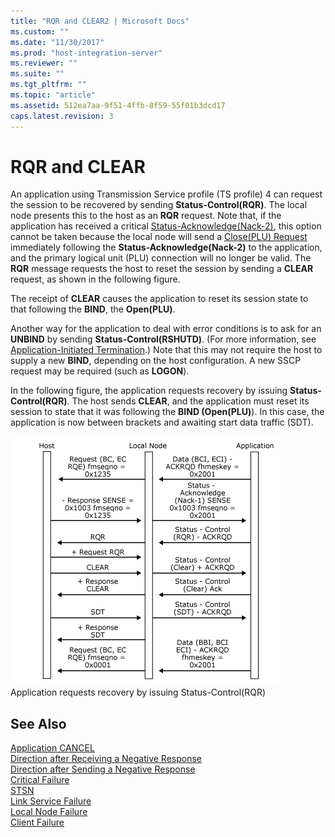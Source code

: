 ```yaml
---
title: "RQR and CLEAR2 | Microsoft Docs"
ms.custom: ""
ms.date: "11/30/2017"
ms.prod: "host-integration-server"
ms.reviewer: ""
ms.suite: ""
ms.tgt_pltfrm: ""
ms.topic: "article"
ms.assetid: 512ea7aa-9f51-4ffb-8f59-55f01b3dcd17
caps.latest.revision: 3
---
```

# RQR and CLEAR
An application using Transmission Service profile (TS profile) 4 can request the session to be recovered by sending **Status-Control(RQR)**. The local node presents this to the host as an **RQR** request. Note that, if the application has received a critical [Status-Acknowledge(Nack-2)](../core/status-acknowledge-nack-2-1.md), this option cannot be taken because the local node will send a [Close(PLU) Request](../core/close-plu-request1.md) immediately following the **Status-Acknowledge(Nack-2)** to the application, and the primary logical unit (PLU) connection will no longer be valid. The **RQR** message requests the host to reset the session by sending a **CLEAR** request, as shown in the following figure.  
  
 The receipt of **CLEAR** causes the application to reset its session state to that following the **BIND**, the **Open(PLU)**.  
  
 Another way for the application to deal with error conditions is to ask for an **UNBIND** by sending **Status-Control(RSHUTD)**. (For more information, see [Application-Initiated Termination](../core/application-initiated-termination2.md).) Note that this may not require the host to supply a new **BIND**, depending on the host configuration. A new SSCP request may be required (such as **LOGON**).  
  
 In the following figure, the application requests recovery by issuing **Status-Control(RQR)**. The host sends **CLEAR**, and the application must reset its session to state that it was following the **BIND (Open(PLU)**). In this case, the application is now between brackets and awaiting start data traffic (SDT).  
  
 ![](../core/media/32703t.gif "32703t")  
Application requests recovery by issuing Status-Control(RQR)  
  
## See Also  
 [Application CANCEL](../core/application-cancel1.md)   
 [Direction after Receiving a Negative Response](../core/direction-after-receiving-a-negative-response2.md)   
 [Direction after Sending a Negative Response](../core/direction-after-sending-a-negative-response1.md)   
 [Critical Failure](../core/critical-failure1.md)   
 [STSN](../core/stsn1.md)   
 [Link Service Failure](../core/link-service-failure2.md)   
 [Local Node Failure](../core/local-node-failure1.md)   
 [Client Failure](../core/client-failure2.md)